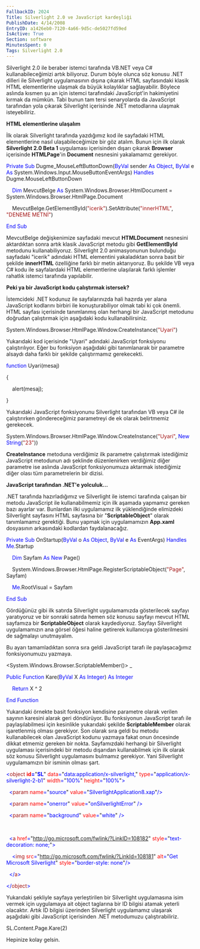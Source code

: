 ```yaml
---
FallbackID: 2024
Title: Silverlight 2.0 ve JavaScript kardeşliği
PublishDate: 4/14/2008
EntryID: a1426eb0-7120-4a66-9d5c-de5027fd59ed
IsActive: True
Section: software
MinutesSpent: 0
Tags: Silverlight 2.0
---
```

Silverlight 2.0 ile beraber istemci tarafında VB.NET veya C\#
kullanabileceğimizi artık biliyoruz. Durum böyle olunca söz konusu .NET
dilleri ile Silverlight uygulamasının dışına çıkarak HTML sayfasındaki
klasik HTML elementlerine ulaşmak da büyük kolaylıklar sağlayabilir.
Böylece aslında kısmen şu an için istemci tarafındaki JavaScript'in
hakimiyetini kırmak da mümkün. Tabi bunun tam tersi senaryolarda da
JavaScript tarafından yola çıkarak Silverlight içerisinde .NET
metodlarına ulaşmak isteyebiliriz.

**HTML elementlerine ulaşalım**

İlk olarak Silverlight tarafında yazdığımız kod ile sayfadaki HTML
elementlerine nasıl ulaşabileceğimize bir göz atalım. Bunun için ilk
olarak **Silverlight 2.0 Beta 1** uygulaması içerisinden dışarı çıkarak
**Browser** içerisinde **HTMLPage**'in **Document** nesnesini
yakalamamız gerekiyor.

<span style="color: blue;">Private</span> <span
style="color: blue;">Sub</span> Dugme\_MouseLeftButtonDown(<span
style="color: blue;">ByVal</span> sender <span
style="color: blue;">As</span> <span style="color: blue;">Object</span>,
<span style="color: blue;">ByVal</span> e <span
style="color: blue;">As</span>
System.Windows.Input.MouseButtonEventArgs) <span
style="color: blue;">Handles</span> Dugme.MouseLeftButtonDown

    <span style="color: blue;">Dim</span> MevcutBelge <span
style="color: blue;">As</span> System.Windows.Browser.HtmlDocument =
System.Windows.Browser.HtmlPage.Document

    MevcutBelge.GetElementById(<span
style="color: #a31515;">"icerik"</span>).SetAttribute(<span
style="color: #a31515;">"innerHTML"</span>, <span
style="color: #a31515;">"DENEME METNİ"</span>)

<span style="color: blue;">End</span> <span
style="color: blue;">Sub</span>

MevcutBelge değişkenimize sayfadaki mevcut **HTMLDocument** nesnesini
aktardıktan sonra artık klasik JavaScript metodu gibi **GetElementById**
metodunu kullanabiliyoruz. Silverlight 2.0 animasyonunun bulunduğu
sayfadaki "icerik" adındaki HTML elementini yakaladıktan sonra basit bir
şekilde **innerHTML** özelliğine farklı bir metin aktarıyoruz. Bu
şekilde VB veya C\# kodu ile sayfalardaki HTML elementlerine ulaşılarak
farklı işlemler rahatlık istemci tarafında yapılabilir.

**Peki ya bir JavaScript kodu çalıştırmak istersek?**

İstemcideki .NET kodunuz ile sayfalarınızda hali hazırda yer alana
JavaScript kodlarını birbiri ile konuşturabiliyor olmak tabi ki çok
önemli. HTML sayfası içerisinde tanımlanmış olan herhangi bir JavaScript
metodunu doğrudan çalıştırmak için aşağıdaki kodu kullanabilirsiniz.

System.Windows.Browser.HtmlPage.Window.CreateInstance(<span
style="color: #a31515;">"Uyari"</span>)

Yukarıdaki kod içerisinde "Uyari" adındaki JavaScript fonksiyonu
çalıştırılıyor. Eğer bu fonksiyon aşağıdaki gibi tanımlanarak bir
parametre alsaydı daha farklı bir şekilde çalıştırmamız gerekecekti.

<span style="color: blue;">function</span> Uyari(mesaj)

{

    alert(mesaj);

}

Yukarıdaki JavaScript fonksiyonunu Silverlight tarafından VB veya C\#
ile çalıştırırken göndereceğimiz parametreyi de ek olarak belirtmemiz
gerekecek.

System.Windows.Browser.HtmlPage.Window.CreateInstance(<span
style="color: #a31515;">"Uyari"</span>, <span
style="color: blue;">New</span> <span
style="color: blue;">String</span>(<span
style="color: #a31515;">"23"</span>))

**CreateInstance** metoduna verdiğimiz ilk parametre çalıştırmak
istediğimiz JavaScript metodunun adı şeklinde düzenlenirken verdiğimiz
diğer parametre ise aslında JavaScript fonksiyonumuza aktarmak
istediğimiz diğer olası tüm parametrelerin bir dizisi.

**JavaScript tarafından .NET'e yolculuk...**

.NET tarafında hazırladığımız ve Silverlight ile istemci tarafında
çalışan bir metodu JavaScript ile kullanabilmemiz için ilk aşamada
yapmamız gereken bazı ayarlar var. Bunlardan ilki uygulamamız ilk
yüklendiğinde elimizdeki Silverlight sayfasını HTML sayfasına bir
"**ScriptableObject**" olarak tanımlamamız gerektiği. Bunu yapmak için
uygulamamızın **App.xaml** dosyasının arkasındaki kodlardan
faydalanacağız.

<span style="color: blue;">Private</span> <span
style="color: blue;">Sub</span> OnStartup(<span
style="color: blue;">ByVal</span> o <span style="color: blue;">As</span>
<span style="color: blue;">Object</span>, <span
style="color: blue;">ByVal</span> e <span style="color: blue;">As</span>
EventArgs) <span style="color: blue;">Handles</span> <span
style="color: blue;">Me</span>.Startup

    <span style="color: blue;">Dim</span> Sayfam <span
style="color: blue;">As</span> <span style="color: blue;">New</span>
Page()

    System.Windows.Browser.HtmlPage.RegisterScriptableObject(<span
style="color: #a31515;">"Page"</span>, Sayfam)

    <span style="color: blue;">Me</span>.RootVisual = Sayfam

<span style="color: blue;">End</span> <span
style="color: blue;">Sub</span>

Gördüğünüz gibi ilk satırda Silverlight uygulamamızda gösterilecek
sayfayı yaratıyoruz ve bir sonraki satırda hemen söz konusu sayfayı
mevcut HTML sayfamıza bir **ScriptableObject** olarak kaydediyoruz.
Sayfayı Silverlight uygulamamızın ana görsel öğesi haline getirerek
kullanıcıya gösterilmesini de sağmalayı unutmayalım.

Bu ayarı tamamladıktan sonra sıra geldi JavaScript tarafı ile
paylaşacağımız fonksiyonumuzu yazmaya.

\<System.Windows.Browser.ScriptableMember()\> \_

<span style="color: blue;">Public</span> <span
style="color: blue;">Function</span> Kare(<span
style="color: blue;">ByVal</span> X <span style="color: blue;">As</span>
<span style="color: blue;">Integer</span>) <span
style="color: blue;">As</span> <span style="color: blue;">Integer</span>

    <span style="color: blue;">Return</span> X \^ 2

<span style="color: blue;">End</span> <span
style="color: blue;">Function</span>

Yukarıdaki örnekte basit fonksiyon kendisine parametre olarak verilen
sayının karesini alarak geri döndürüyor. Bu fonksiyonun JavaScript
tarafı ile paylaşılabilmesi için kesinlikle yukarıdaki şekilde
**ScriptableMember** olarak işaretlenmiş olması gerekiyor. Son olarak
sıra geldi bu metodu kullanabilecek olan JavaScript kodunu yazmaya fakat
onun öncesinde dikkat etmemiz gereken bir nokta. Sayfamızdaki herhangi
bir Silverlight uygulaması içerisindeki bir metodu dışarıdan
kullanabilmek için ilk olarak söz konusu Silverlight uygulamasını
bulmamız gerekiyor. Yani Silverlight uygulamamızın bir isminin olması
şart.

<span style="color: blue;">\<</span><span
style="color: #a31515;">object</span><span style="color: blue;">
</span><span style="color: red;">**id**</span><span
style="color: blue;">**=**</span>"<span
style="color: blue;">**SL**</span>"<span style="color: blue;">
</span><span style="color: red;">data</span><span
style="color: blue;">=</span>"<span
style="color: blue;">data:application/x-silverlight,</span>"<span
style="color: blue;"> </span><span style="color: red;">type</span><span
style="color: blue;">=</span>"<span
style="color: blue;">application/x-silverlight-2-b1</span>"<span
style="color: blue;"> </span><span style="color: red;">width</span><span
style="color: blue;">=</span>"<span
style="color: blue;">100%</span>"<span style="color: blue;">
</span><span style="color: red;">height</span><span
style="color: blue;">=</span>"<span
style="color: blue;">100%</span>"<span style="color: blue;">\></span>

<span style="color: blue;">  \<</span><span
style="color: #a31515;">param</span><span style="color: blue;">
</span><span style="color: red;">name</span><span
style="color: blue;">=</span>"<span
style="color: blue;">source</span>"<span style="color: blue;">
</span><span style="color: red;">value</span><span
style="color: blue;">=</span>"<span
style="color: blue;">SilverlightApplication8.xap</span>"<span
style="color: blue;">/\></span>

<span style="color: blue;">  \<</span><span
style="color: #a31515;">param</span><span style="color: blue;">
</span><span style="color: red;">name</span><span
style="color: blue;">=</span>"<span
style="color: blue;">onerror</span>"<span style="color: blue;">
</span><span style="color: red;">value</span><span
style="color: blue;">=</span>"<span
style="color: blue;">onSilverlightError</span>"<span
style="color: blue;"> /\></span>

<span style="color: blue;">  \<</span><span
style="color: #a31515;">param</span><span style="color: blue;">
</span><span style="color: red;">name</span><span
style="color: blue;">=</span>"<span
style="color: blue;">background</span>"<span style="color: blue;">
</span><span style="color: red;">value</span><span
style="color: blue;">=</span>"<span
style="color: blue;">white</span>"<span style="color: blue;"> /\></span>

 

<span style="color: blue;">  \<</span><span
style="color: #a31515;">a</span><span style="color: blue;"> </span><span
style="color: red;">href</span><span style="color: blue;">=</span>"<span
style="color: blue;">http://go.microsoft.com/fwlink/?LinkID=108182</span>"<span
style="color: blue;"> </span><span style="color: red;">style</span><span
style="color: blue;">=</span>"<span
style="color: blue;">text-decoration: none;</span>"<span
style="color: blue;">\></span>

<span style="color: blue;">    \<</span><span
style="color: #a31515;">img</span><span style="color: blue;">
</span><span style="color: red;">src</span><span
style="color: blue;">=</span>"<span
style="color: blue;">http://go.microsoft.com/fwlink/?LinkId=108181</span>"<span
style="color: blue;"> </span><span style="color: red;">alt</span><span
style="color: blue;">=</span>"<span style="color: blue;">Get Microsoft
Silverlight</span>"<span style="color: blue;"> </span><span
style="color: red;">style</span><span
style="color: blue;">=</span>"<span style="color: blue;">border-style:
none</span>"<span style="color: blue;">/\></span>

<span style="color: blue;">  \</</span><span
style="color: #a31515;">a</span><span style="color: blue;">\></span>

<span style="color: blue;">\</</span><span
style="color: #a31515;">object</span><span
style="color: blue;">\></span>

Yukarıdaki şekliyle sayfaya yerleştirilen bir Silverlight uygulamasına
isim vermek için uygulamaya ait object taglarına bir ID bilgisi atamak
yeterli olacaktır. Artık ID bilgisi üzerinden Silverlight uygulamamız
ulaşarak aşağıdaki gibi JavaScript içerisinden .NET metodumuzu
çalıştırabiliriz.

SL.Content.Page.Kare(2)

Hepinize kolay gelsin.


